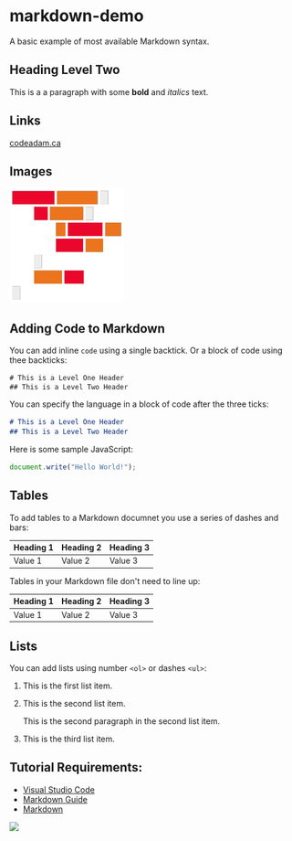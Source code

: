 # markdown-demo

A basic example of most available Markdown syntax.

## Heading Level Two

This is a a paragraph with some **bold** and *italics* text.

## Links

[codeadam.ca](https://codeadam.ca)

## Images

![codeadam.ca logo](https://raw.githubusercontent.com/codeadamca/markdown-demo/main/logo.png)

## Adding Code to Markdown

You can add inline `code` using a single backtick. Or a block of code using thee backticks:

```
# This is a Level One Header
## This is a Level Two Header
```

You can specify the language in a block of code after the three ticks:

```markdown
# This is a Level One Header
## This is a Level Two Header
```

Here is some sample JavaScript:

```javascript
document.write("Hello World!");
```

## Tables

To add tables to a Markdown documnet you use a series of dashes and bars:

| Heading 1      | Heading 2     | Heading 3     |
| -------------- | ------------- | ------------- |
| Value 1        | Value 2       | Value 3       |

Tables in your Markdown file don't need to line up:

Heading 1 | Heading 2 | Heading 3
--- | --- | ---
Value 1 | Value 2 | Value 3

## Lists

You can add lists using number `<ol>` or dashes `<ul>`:

1. This is the first list item.
2. This is the second list item.

    This is the second paragraph in the second list item.

3. This is the third list item.

## Tutorial Requirements:

* [Visual Studio Code](https://code.visualstudio.com/) 
* [Markdown Guide](https://www.markdownguide.org/)
* [Markdown](https://daringfireball.net/projects/markdown/)

<a href="https://codeadam.ca">
<img src="https://codeadam.ca/images/code-block.png" width="100">
</a>
